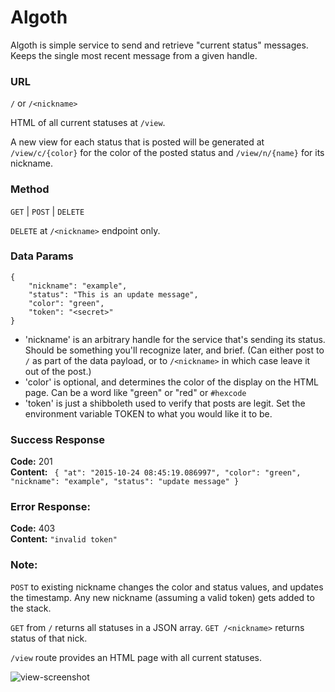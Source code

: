 # Algoth

Algoth is simple service to send and retrieve "current status" messages. Keeps the single most recent message from a given handle.

### URL

`/` or `/<nickname>`

HTML of all current statuses at `/view`.

A new view for each status that is posted will be generated at `/view/c/{color}` for the color of the posted status and `/view/n/{name}` for its nickname.

### Method

`GET` | `POST` | `DELETE`

`DELETE` at `/<nickname>` endpoint only.


### Data Params

```
{
    "nickname": "example",
    "status": "This is an update message",
    "color": "green",
    "token": "<secret>"
}
```


* 'nickname' is an arbitrary handle for the service that's sending its status. Should be something you'll recognize later, and brief. (Can either post to `/` as part of the data payload, or to `/<nickname>` in which case leave it out of the post.)
* 'color' is optional, and determines the color of the display on the HTML page. Can be a word like "green" or "red" or `#hexcode`
* 'token' is just a shibboleth used to verify that posts are legit. Set the environment variable TOKEN to what you would like it to be.

### Success Response

**Code:** 201 <br />
**Content:** `
    {
  "at": "2015-10-24 08:45:19.086997",
  "color": "green",
  "nickname": "example",
  "status": "update message"
}`


### Error Response:

**Code:** 403 <br />
**Content:** `"invalid token"`

### Note:

`POST` to existing nickname changes the color and status values, and updates the timestamp. Any new nickname (assuming a valid token) gets added to the stack.

`GET` from `/` returns all statuses in a JSON array. `GET /<nickname>` returns status of that nick.

`/view` route provides an HTML page with all current statuses.

![view-screenshot](https://dl.dropboxusercontent.com/s/dx7otoyibhb6wcv/Screen%20Shot%202015-10-27%20at%2014.47.06.png?dl=0)
